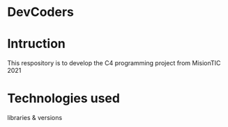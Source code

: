 # DevCoders
# Intruction
This respository is to develop the C4 programming project from MisionTIC 2021
# Technologies used
libraries & versions
